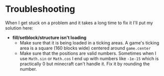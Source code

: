 # Troubleshooting

When I get stuck on a problem and it takes a long time to fix it I'll put my solution here:

* **fill/setblock/structure isn't loading**
  * Make sure that it is being loaded in a ticking areas. A game's ticking area is a square (160 blocks wide) centered around `game.center`
  * Make sure that the positions are valid numbers. Sometimes when I use `Math.sin` or `Math.cos` I end up with numbers like `-1e-15` which is practically 0 but minecraft can't handle it. Fix it by rounding the number.